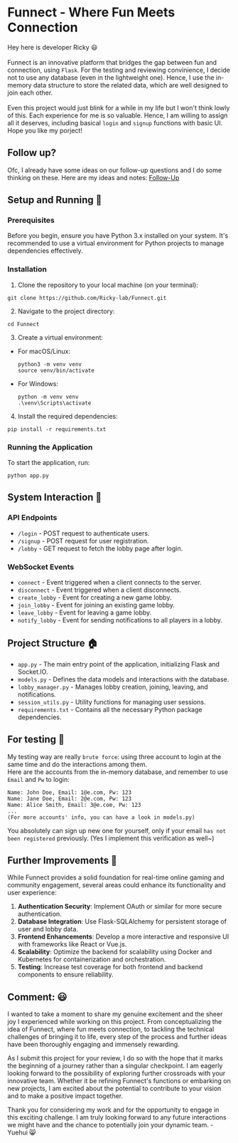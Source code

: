 # Funnect - Where Fun Meets Connection
Hey here is developer Ricky 😃 <br><br>
Funnect is an innovative platform that bridges the gap between fun and connection, using `Flask`. For the testing and reviewing convinience, I decide not to use any database (even in the lightweight one). Hence, I use the in-memory data structure to store the related data, which are well designed to join each other.<br> <br>
Even this project would just blink for a while in my life but I won't think lowly of this. Each experience for me is so valuable. Hence, I am willing to assign all it deserves, including basical `login` and `signup` functions with basic UI. Hope you like my porject!<br>

## Follow up?
Ofc, I already have some ideas on our follow-up questions and I do some thinking on these. Here are my ideas and notes: [Follow-Up](follow_up.md)

## Setup and Running 🧰

### Prerequisites

Before you begin, ensure you have Python 3.x installed on your system. It's recommended to use a virtual environment for Python projects to manage dependencies effectively.

### Installation

1. Clone the repository to your local machine (on your terminal):
```
git clone https://github.com/Ricky-lab/Funnect.git
```
2. Navigate to the project directory:
```
cd Funnect
```
3. Create a virtual environment:
- For macOS/Linux:
  ```
  python3 -m venv venv
  source venv/bin/activate
  ```
- For Windows:
  ```
  python -m venv venv
  .\venv\Scripts\activate
  ```
4. Install the required dependencies:
```
pip install -r requirements.txt
```
### Running the Application

To start the application, run:
```
python app.py
```


## System Interaction 👣

### API Endpoints

- `/login` - POST request to authenticate users.
- `/signup` - POST request for user registration.
- `/lobby` - GET request to fetch the lobby page after login.

### WebSocket Events

- `connect` - Event triggered when a client connects to the server.
- `disconnect` - Event triggered when a client disconnects.
- `create_lobby` - Event for creating a new game lobby.
- `join_lobby` - Event for joining an existing game lobby.
- `leave_lobby` - Event for leaving a game lobby.
- `notify_lobby` - Event for sending notifications to all players in a lobby.

## Project Structure 🏠

- `app.py` - The main entry point of the application, initializing Flask and Socket.IO.
- `models.py` - Defines the data models and interactions with the database.
- `lobby_manager.py` - Manages lobby creation, joining, leaving, and notifications.
- `session_utils.py` - Utility functions for managing user sessions.
- `requirements.txt` - Contains all the necessary Python package dependencies.

## For testing 🧪
My testing way are really `brute force`: using three account to login at the same time and do the interactions among them.<br>
Here are the accounts from the in-memory database, and remember to use `Email` and `Pw` to login:
```
Name: John Doe, Email: 1@e.com, Pw: 123
Name: Jane Doe, Email: 2@e.com, Pw: 123
Name: Alice Smith, Email: 3@e.com, Pw: 123
...
(For more accounts' info, you can have a look in models.py)
```
You absolutely can sign up new one for yourself, only if your email `has not been registered` previously. (Yes I implement this verification as well~)

## Further Improvements 🤔

While Funnect provides a solid foundation for real-time online gaming and community engagement, several areas could enhance its functionality and user experience:

1. **Authentication Security**: Implement OAuth or similar for more secure authentication.
2. **Database Integration**: Use Flask-SQLAlchemy for persistent storage of user and lobby data.
3. **Frontend Enhancements**: Develop a more interactive and responsive UI with frameworks like React or Vue.js.
4. **Scalability**: Optimize the backend for scalability using Docker and Kubernetes for containerization and orchestration.
5. **Testing**: Increase test coverage for both frontend and backend components to ensure reliability.

## Comment: 😃

I wanted to take a moment to share my genuine excitement and the sheer joy I experienced while working on this project. From conceptualizing the idea of Funnect, where fun meets connection, to tackling the technical challenges of bringing it to life, every step of the process and further ideas have been thoroughly engaging and immensely rewarding.

As I submit this project for your review, I do so with the hope that it marks the beginning of a journey rather than a singular checkpoint. I am eagerly looking forward to the possibility of exploring further crossroads with your innovative team. Whether it be refining Funnect's functions or embarking on new projects, I am excited about the potential to contribute to your vision and to make a positive impact together.

Thank you for considering my work and for the opportunity to engage in this exciting challenge. I am truly looking forward to any future interactions we might have and the chance to potentially join your dynamic team. -Yuehui 😸
